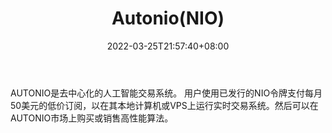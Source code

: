 ﻿---
weight: 
title: "Autonio(NIO)"
description: "AUTONIO是去中心化的人工智能交易系统"
date: 2022-03-25T21:57:40+08:00
lastmod: 2022-03-25T16:45:40+08:00
draft: false
authors: ["Metabd"]
featuredImage: "autonionio.webp"
link: ""
tags: ["数字代币","Autonio(NIO)"]
categories: ["navigation"]
navigation: ["数字代币"]
lightgallery: true
toc: true
pinned: false
recommend: false
recommend1: false
---
AUTONIO是去中心化的人工智能交易系统。 用户使用已发行的NIO令牌支付每月50美元的低价订阅，以在其本地计算机或VPS上运行实时交易系统。然后可以在AUTONIO市场上购买或销售高性能算法。
